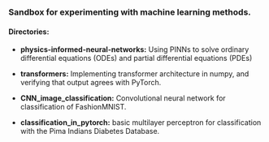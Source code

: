 ### Sandbox for experimenting with machine learning methods.

#### Directories:

* **physics-informed-neural-networks:** Using PINNs to solve ordinary differential equations (ODEs) and partial differential equations (PDEs)

* **transformers:** Implementing transformer architecture in numpy, and verifying that output agrees with PyTorch.

* **CNN_image_classification:** Convolutional neural network for classification of FashionMNIST.

* **classification_in_pytorch:** basic multilayer perceptron for classification with the Pima Indians Diabetes Database.
